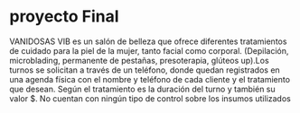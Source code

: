 # proyecto Final
 VANIDOSAS VIB es un salón de belleza que ofrece diferentes tratamientos de cuidado para la piel de la mujer, tanto facial como corporal. (Depilación, microblading, permanente de pestañas, presoterapia, glúteos up).Los turnos se solicitan a través de un teléfono, donde quedan registrados en una agenda física con el nombre y teléfono de cada cliente y el tratamiento que desean. Según el tratamiento es la duración del turno y también su valor $. No cuentan con ningún tipo de control sobre los insumos utilizados
